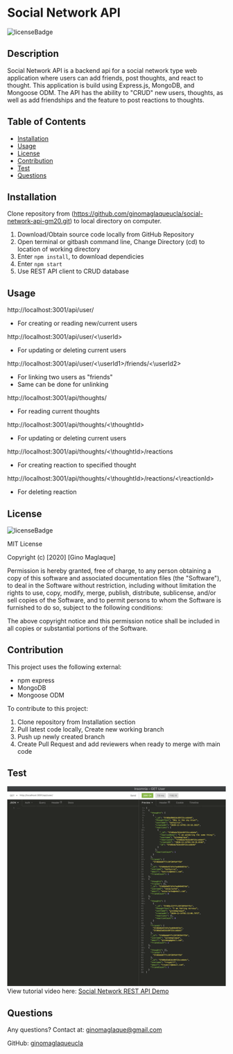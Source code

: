# Social Network API
![licenseBadge](https://img.shields.io/badge/License-MIT-blue)

## Description
Social Network API is a backend api for a social network type web application where users can add friends, post thoughts, and react to thought. This application is build using Express.js, MongoDB, and Mongoose ODM. The API has the ability to "CRUD" new users, thoughts, as well as add friendships and the feature to post reactions to thoughts.

## Table of Contents
* [Installation](#installation)
* [Usage](#usage)
* [License](#license)
* [Contribution](#contribution)
* [Test](#test)
* [Questions](#questions)

## Installation
Clone repository from (https://github.com/ginomaglaqueucla/social-network-api-gm20.git) to local directory on computer.
1. Download/Obtain source code locally from GitHub Repository
2. Open terminal or gitbash command line, Change Directory (cd) to location of working directory
3. Enter `npm install`, to download dependicies
4. Enter `npm start`
5. Use REST API client to CRUD database

## Usage
http://localhost:3001/api/user/
- For creating or reading new/current users

http://localhost:3001/api/user/<\userId>
- For updating or deleting current users

http://localhost:3001/api/user/<\userId1>/friends/<\userId2>
- For linking two users as "friends"
- Same can be done for unlinking

http://localhost:3001/api/thoughts/
- For reading current thoughts

http://localhost:3001/api/thoughts/<\thoughtId>
- For updating or deleting current users

http://localhost:3001/api/thoughts/<\thoughtId>/reactions
- For creating reaction to specified thought

http://localhost:3001/api/thoughts/<\thoughtId>/reactions/<\reactionId>
- For deleting reaction


## License
![licenseBadge](https://img.shields.io/badge/License-MIT-blue)

MIT License

Copyright (c) [2020] [Gino Maglaque]

Permission is hereby granted, free of charge, to any person obtaining a copy of this software and associated documentation files (the "Software"), to deal in the Software without restriction, including without limitation the rights to use, copy, modify, merge, publish, distribute, sublicense, and/or sell copies of the Software, and to permit persons to whom the Software is furnished to do so, subject to the following conditions:

The above copyright notice and this permission notice shall be included in all copies or substantial portions of the Software.

## Contribution
This project uses the following external: 
- npm express
- MongoDB
- Mongoose ODM

To contribute to this project:
1. Clone repository from Installation section
2. Pull latest code locally, Create new working branch
3. Push up newly created branch
4. Create Pull Request and add reviewers when ready to merge with main code

## Test
![Main](./social-network-pic.png)
View tutorial video here: [Social Network REST API Demo](https://drive.google.com/file/d/14VNBwhe5xTn5zFLlc_A0jDkereyU1BCr/view)

## Questions
Any questions? Contact at: ginomaglaque@gmail.com

GitHub: [ginomaglaqueucla](https://github.com/ginomaglaqueucla)